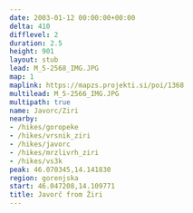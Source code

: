 ```yaml
---
date: 2003-01-12 00:00:00+00:00
delta: 410
difflevel: 2
duration: 2.5
height: 901
layout: stub
lead: M_5-2568_IMG.JPG
map: 1
maplink: https://mapzs.projekti.si/poi/1368
multilead: M_5-2566_IMG.JPG
multipath: true
name: Javorc/Ziri
nearby:
- /hikes/goropeke
- /hikes/vrsnik_ziri
- /hikes/javorc
- /hikes/mrzlivrh_ziri
- /hikes/vs3k
peak: 46.070345,14.141830
region: gorenjska
start: 46.047208,14.109771
title: Javorč from Žiri
---
```

